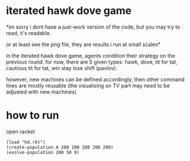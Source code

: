 # iterated hawk dove game

*im sorry i dont have a just-work version of the code, but you may try to read, it's readable.

or at least see the png file, they are results i run at small scales*

in the iterated hawk dove game, agents condition their strategy on the previous round. for now, there are 5 given types: hawk, dove, tit for tat, cautious tit for tat, win stay lose shift (pavlov).

however, new machines can be defined accordingly, then other command lines are mostly reusable (the visualising on TV part may need to be adjusted with new machines)

# how to run

open racket

```
(load "hd.rkt")
(create-population A 200 200 200 200 200)
(evolve-population 200 50 0)
```
